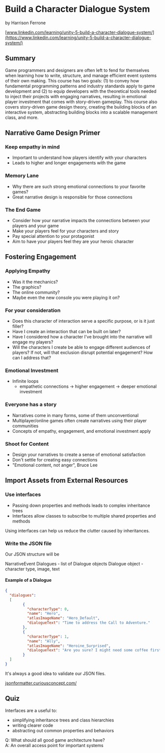 # Build a Character Dialogue System

by Harrison Ferrone

[www.linkedin.com/learning/unity-5-build-a-character-dialogue-system/](https://www.linkedin.com/learning/unity-5-build-a-character-dialogue-system/)

## Summary

Game programmers and designers are often left to fend for themselves when learning how to write, structure, and manage efficient event systems of their own making. This course has two goals: (1) to convey how fundamental programming patterns and industry standards apply to game development and (2) to equip developers with the theoretical tools needed to inject their projects with engaging narratives, resulting in emotional player investment that comes with story-driven gameplay. This course also covers story-driven game design theory, creating the building blocks of an interactive system, abstracting building blocks into a scalable management class, and more.

## Narrative Game Design Primer

### Keep empathy in mind

* Important to understand how players identify with your characters
* Leads to higher and longer engagements with the game

### Memory Lane

* Why there are such strong emotional connections to your favorite games?
* Great narrative design is responsible for those connections

### The End Game

* Consider how your narrative impacts the connections between your players and your game
* Make your players feel for your characters and story
* Pay special attention to your protagonist
* Aim to have your players feel they are your heroic character

## Fostering Engagement

### Applying Empathy

* Was it the mechanics?
* The graphics?
* The online community?
* Maybe even the new console you were playing it on?

### For your consideration

* Does this character of interaction serve a specific purpose, or is it just filler?
* Have I create an interaction that can be built on later?
* Have I considered how a character I've brought into the narrative will engage my players?
* Will the characters I create be able to engage different audiences of players? If not, will that exclusion disrupt potential engagement? How can I address that?

### Emotional Investment

* Infinite loops
  * empathetic connections -> higher engagement -> deeper emotional investment

### Everyone has a story

* Narratives come in many forms, some of them unconventional
* Multiplayer/online games often create narratives using their player communities
* Concepts of empathy, engagement, and emotional investment apply

### Shoot for Content

* Design your narratives to create a sense of emotional satisfaction
* Don't settle for creating easy connections
* "Emotional content, not anger", Bruce Lee

## Import Assets from External Resources

### Use interfaces

* Passing down properties and methods leads to complex inheritance trees
* Interfaces allow classes to subscribe to multiple shared properties and methods

Using interfaces can help us reduce the clutter caused by inheritances.

### Write the JSON file

Our JSON structure will be

NarrativeEvent
Dialogues - list of Dialogue objects
Dialogue object - character type, image, text

#### Example of a Dialogue

```JSON
{
  "dialogues":
  [
        {
          "characterType": 0,
          "name": "Hero",
          "atlasImageName": "Hero_Default",
          "dialogueText": "Time to address the Call to Adventure."
        },
        {
          "characterType": 1,
          "name": "Ally",
          "atlasImageName": "Heroine_Surprised",
          "dialogueText": "Are you sure? I might need some coffee first."
        }
  ]
}
```

It's always a good idea to validate our JSON files.

[jsonformatter.curiousconcept.com/](https://jsonformatter.curiousconcept.com/)

## Quiz

Interfaces are a useful to:

* simplifying inheritance trees and class hierarchies
* writing clearer code
* abstracting out common properties and behaviors

Q: What should all good game architecture have?  
A: An overall access point for important systems